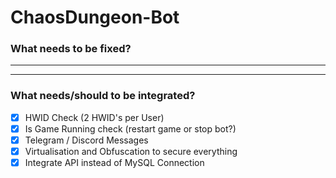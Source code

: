 # ChaosDungeon-Bot

### What needs to be fixed?
- --
- --

### What needs/should to be integrated?

- [X] HWID Check (2 HWID's per User)
- [X] Is Game Running check (restart game or stop bot?)
- [X] Telegram / Discord Messages
- [X] Virtualisation and Obfuscation to secure everything
- [X] Integrate API instead of MySQL Connection

